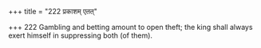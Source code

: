 +++
title = "222 प्रकाशम् एतत्"

+++
222	Gambling and betting amount to open theft; the king shall always exert himself in suppressing both (of them).